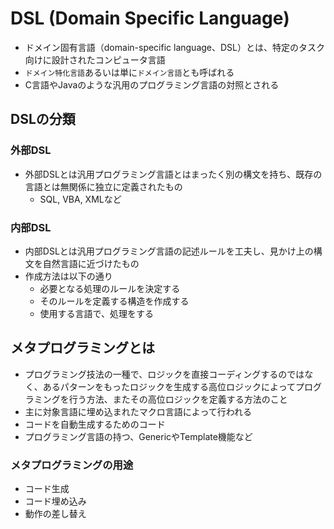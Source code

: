 # DSL (Domain Specific Language)

- ドメイン固有言語（domain-specific language、DSL）とは、特定のタスク向けに設計されたコンピュータ言語
- `ドメイン特化言語`あるいは単に`ドメイン言語`とも呼ばれる
- C言語やJavaのような汎用のプログラミング言語の対照とされる

## DSLの分類

### 外部DSL

- 外部DSLとは汎用プログラミング言語とはまったく別の構文を持ち、既存の言語とは無関係に独立に定義されたもの
  - SQL, VBA, XMLなど

### 内部DSL

- 内部DSLとは汎用プログラミング言語の記述ルールを工夫し、見かけ上の構文を自然言語に近づけたもの
- 作成方法は以下の通り
  - 必要となる処理のルールを決定する
  - そのルールを定義する構造を作成する
  - 使用する言語で、処理をする

## メタプログラミングとは

- プログラミング技法の一種で、ロジックを直接コーディングするのではなく、あるパターンをもったロジックを生成する高位ロジックによってプログラミングを行う方法、またその高位ロジックを定義する方法のこと
- 主に対象言語に埋め込まれたマクロ言語によって行われる
- コードを自動生成するためのコード
- プログラミング言語の持つ、GenericやTemplate機能など

### メタプログラミングの用途

- コード生成
- コード埋め込み
- 動作の差し替え
